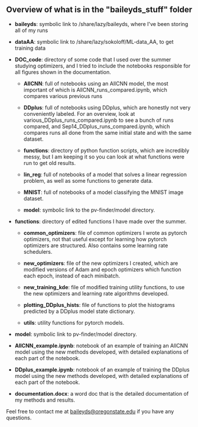 ## Overview of what is in the "baileyds_stuff" folder

- **baileyds**: symbolic link to /share/lazy/baileyds, where I've been storing all of my runs

- **dataAA**: symbolic link to /share/lazy/sokoloff/ML-data_AA, to get training data

- **DOC_code**: directory of some code that I used over the summer studying optimizers, and I tried 
             to include the notebooks responsible for all figures shown in the documentation.
             
    - **AllCNN**: full of notebooks using an AllCNN model, the most important of which is 
                AllCNN_runs_compared.ipynb, which compares various previous runs
                
    - **DDplus**: full of notebooks using DDplus, which are honestly not very conveniently labeled.
                For an overview, look at various_DDplus_runs_compared.ipynb to see a bunch of runs
                compared, and Sep14_DDplus_runs_compared.ipynb, which compares runs all done from
                the same initial state and with the same dataset.
    
    - **functions**: directory of python function scripts, which are incredibly messy, but I am
                   keeping it so you can look at what functions were run to get old results.
                   
    - **lin_reg**: full of notebooks of a model that solves a linear regression problem, as well as
                 some functions to generate data. 
                 
    - **MNIST**: full of notebooks of a model classifying the MNIST image dataset.
    
    - **model**: symbolic link to the pv-finder/model directory.
    
- **functions**: directory of edited functions I have made over the summer.
    
    - **common_optimizers**: file of common optimizers I wrote as pytorch optimizers, not that useful 
                           except for learning how pytorch optimizers are structured. Also contains 
                           some learning rate schedulers.
                           
    - **new_optimizers**: file of the new optimizers I created, which are modified versions of Adam and 
                        epoch optimizers which function each epoch, instead of each minibatch.
                        
    - **new_training_kde**: file of modified training utility functions, to use the new optimizers
                          and learning rate algorithms developed.
                          
    - **plotting_DDplus_hists**: file of functions to plot the histograms predicted by a DDplus model
                               state dictionary.
                               
    - **utils**: utility functions for pytorch models.
    
- **model**: symbolic link to pv-finder/model directory.
 
- **AllCNN_example.ipynb**: notebook of an example of training an AllCNN model using the new methods
                          developed, with detailed explanations of each part of the notebook.
                          
- **DDplus_example.ipynb**: notebook of an example of training the DDplus model using the new methods
                          developed, with detailed explanations of each part of the notebook.
                       
- **documentation.docx**: a word doc that is the detailed documentation of my methods and results.

Feel free to contact me at baileyds@oregonstate.edu if you have any questions.                    